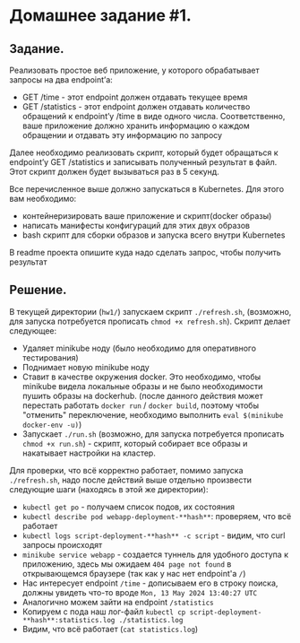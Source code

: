 # Домашнее задание #1.

## Задание.

Реализовать простое веб приложение, у которого обрабатывает запросы на два endpoint’а:
- GET /time - этот endpoint должен отдавать текущее время
- GET /statistics - этот endpoint должен отдавать количество обращений к endpoint’у /time в виде одного числа. Соответственно, ваше приложение должно хранить информацию о каждом обращении и отдавать эту информацию по запросу

Далее необходимо реализовать скрипт, который будет обращаться к endpoint’у GET /statistics и записывать полученный результат в файл. Этот скрипт должен будет вызываться раз в 5 секунд.

Все перечисленное выше должно запускаться в Kubernetes. Для этого вам необходимо:
- контейнеризировать ваше приложение и скрипт(docker образы)
- написать манифесты конфигураций для этих двух образов
- bash скрипт для сборки образов и запуска всего внутри Kubernetes

В readme проекта опишите куда надо сделать запрос, чтобы получить результат


## Решение.

В текущей директории (`hw1/`) запускаем скрипт `./refresh.sh`, (возможно, для запуска потребуется прописать `chmod +x refresh.sh`). 
Скрипт делает следующее:
- Удаляет minikube ноду (было необходимо для оперативного тестирования)
- Поднимает новую minikube ноду
- Ставит в качестве окружения docker. Это необходимо, чтобы minikube видела локальные образы и не было необходимости пушить образы на dockerhub. (после данного действия может перестать работать `docker run` / `docker build`, поэтому чтобы "отменить" переключение, необходимо выполнить `eval $(minikube docker-env -u)`)
- Запускает `./run.sh` (возможно, для запуска потребуется прописать `chmod +x run.sh`) - скрипт, который собирает все образы и накатывает настройки на кластер. 

Для проверки, что всё корректно работает, помимо запуска `./refresh.sh`, надо после действий выше отдельно произвести следующие шаги (находясь в этой же директории):
- `kubectl get po` - получаем список подов, их состояния
- `kubectl describe pod webapp-deployment-**hash**`:  проверяем, что всё работает
- `kubectl logs script-deployment-**hash** -c script` - видим, что curl запросы происходят
- `minikube service webapp` - создается туннель для удобного доступа к приложению, здесь мы ожидаем `404 page not found` в открывающемся браузере (так как у нас нет endpoint'а `/`)
- Нас интересует endpoint `/time` - дописываем его в строку поиска, должны увидеть что-то вроде `Mon, 13 May 2024 13:40:27 UTC`
- Аналогично можем зайти на endpoint `/statistics`
- Копируем с пода наш лог-файл `kubectl cp script-deployment-**hash**:statistics.log ./statistics.log`
- Видим, что всё работает (`cat statistics.log`)